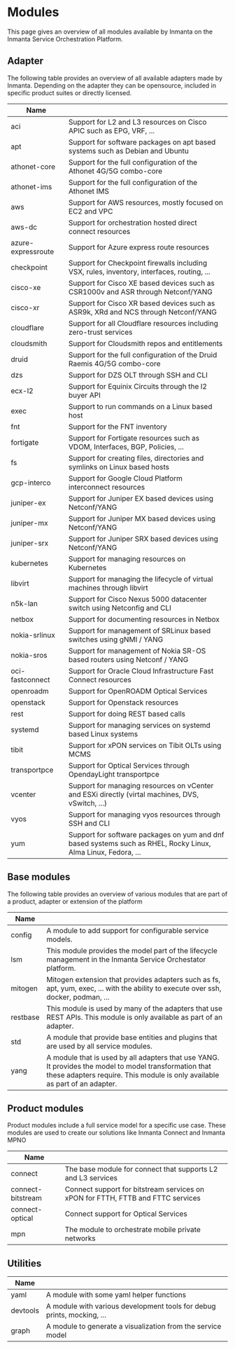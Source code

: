 # Modules

This page gives an overview of all modules available by Inmanta on the Inmanta Service Orchestration Platform.


## Adapter

The following table provides an overview of all available adapters made by Inmanta. Depending on the adapter they can be opensource, included in specific
product suites or directly licensed.

| Name               |                                                                                                               |
| ------------------ | ------------------------------------------------------------------------------------------------------------- |
| aci                | Support for L2 and L3 resources on Cisco APIC such as EPG, VRF, ...                                           |
| apt                | Support for software packages on apt based systems such as Debian and Ubuntu                                  |
| athonet-core       | Support for the full configuration of the Athonet 4G/5G combo-core                                            |
| athonet-ims        | Support for the full configuration of the Athonet IMS                                                         |
| aws                | Support for AWS resources, mostly focused on EC2 and VPC                                                      |
| aws-dc             | Support for orchestration hosted direct connect resources                                                     |
| azure-expressroute | Support for Azure express route resources                                                                     |
| checkpoint         | Support for Checkpoint firewalls including VSX, rules, inventory, interfaces, routing, ...                    |
| cisco-xe           | Support for Cisco XE based devices such as CSR1000v and ASR through Netconf/YANG                              |
| cisco-xr           | Support for Cisco XR based devices such as ASR9k, XRd and NCS through Netconf/YANG                            |
| cloudflare         | Support for all Cloudflare resources including zero-trust services                                            |
| cloudsmith         | Support for Cloudsmith repos and entitlements                                                                 |
| druid              | Support for the full configuration of the Druid Raemis 4G/5G combo-core                                       |
| dzs                | Support for DZS OLT through SSH and CLI                                                                       |
| ecx-l2             | Support for Equinix Circuits through the l2 buyer API                                                         |
| exec               | Support to run commands on a Linux based host                                                                 |
| fnt                | Support for the FNT inventory                                                                                 |
| fortigate          | Support for Fortigate resources such as VDOM, Interfaces, BGP, Policies, ...                                  |
| fs                 | Support for creating files, directories and symlinks on Linux based hosts                                     |
| gcp-interco        | Support for Google Cloud Platform interconnect resources                                                      |
| juniper-ex         | Support for Juniper EX based devices using Netconf/YANG                                                       |
| juniper-mx         | Support for Juniper MX based devices using Netconf/YANG                                                       |
| juniper-srx        | Support for Juniper SRX based devices using Netconf/YANG                                                      |
| kubernetes         | Support for managing resources on Kubernetes                                                                  |
| libvirt            | Support for managing the lifecycle of virtual machines through libvirt                                        |
| n5k-lan            | Support for Cisco Nexus 5000 datacenter switch using Netconfig and CLI                                        |
| netbox             | Support for documenting resources in Netbox                                                                   |
| nokia-srlinux      | Support for management of SRLinux based switches using gNMI / YANG                                            |
| nokia-sros         | Support for management of Nokia SR-OS based routers using Netconf / YANG                                      |
| oci-fastconnect    | Support for Oracle Cloud Infrastructure Fast Connect resources                                                |
| openroadm          | Support for OpenROADM Optical Services                                                                        |
| openstack          | Support for Openstack resources                                                                               |
| rest               | Support for doing REST based calls                                                                            |
| systemd            | Support for managing services on systemd based Linux systems                                                  |
| tibit              | Support for xPON services on Tibit OLTs using MCMS                                                            |
| transportpce       | Support for Optical Services through OpendayLight transportpce                                                |
| vcenter            | Support for managing resources on vCenter and ESXi directly (virtal machines, DVS, vSwitch, ...)              |
| vyos               | Support for managing vyos resources through SSH and CLI                                                       |
| yum                | Support for software packages on yum and dnf based systems such as RHEL, Rocky Linux, Alma Linux, Fedora, ... |


## Base modules

The following table provides an overview of various modules that are part of a product, adapter or extension of the platform

| Name     |                                                                                                                                                                                      |
| -------- | ------------------------------------------------------------------------------------------------------------------------------------------------------------------------------------ |
| config   | A module to add support for configurable service models.                                                                                                                             |
| lsm      | This module provides the model part of the lifecycle management in the Inmanta Service Orchestator platform.                                                                         |
| mitogen  | Mitogen extension that provides adapters such as fs, apt, yum, exec, ... with the ability to execute over ssh, docker, podman, ...                                                   |
| restbase | This module is used by many of the adapters that use REST APIs. This module is only available as part of an adapter.                                                                 |
| std      | A module that provide base entities and plugins that are used by all service modules.                                                                                                |
| yang     | A module that is used by all adapters that use YANG. It provides the model to model transformation that these adapters require. This module is only available as part of an adapter. |


## Product modules

Product modules include a full service model for a specific use case. These modules are used to create our solutions like Inmanta Connect and Inmanta MPNO

| Name              |                                                                                 |
| ----------------- | ------------------------------------------------------------------------------- |
| connect           | The base module for connect that supports L2 and L3 services                    |
| connect-bitstream | Connect support for bitstream services on xPON for FTTH, FTTB and FTTC services |
| connect-optical   | Connect support for Optical Services                                            |
| mpn               | The module to orchestrate mobile private networks                              |

## Utilities

| Name     |                                                                        |
| -------- | ---------------------------------------------------------------------- |
| yaml     | A module with some yaml helper functions                               |
| devtools | A module with various development tools for debug prints, mocking, ... |
| graph    | A module to generate a visualization from the service model            |
